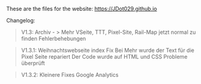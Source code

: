These are the files for the website: https://JDot029.github.io

Changelog:

> V1.3: 
> Archiv - > Mehr
> VSeite, TTT, Pixel-Site, Rail-Map jetzt normal zu finden
> Fehlerbehebungen

> V1.3.1:
> Weihnachtswebseite index Fix
> Bei Mehr wurde der Text für die Pixel Seite repariert
> Der Code wurde auf HTML und CSS Probleme überprüft

> V1.3.2:
> Kleinere Fixes
> Google Analytics